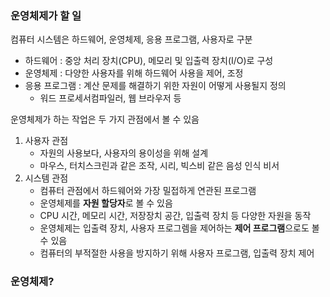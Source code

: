 ### 운영체제가 할 일
컴퓨터 시스템은 하드웨어, 운영체제, 응용 프로그램, 사용자로 구분
- 하드웨어 : 중앙 처리 장치(CPU), 메모리 및 입출력 장치(I/O)로 구성
- 운영체제 : 다양한 사용자를 위해 하드웨어 사용을 제어, 조정
- 응용 프로그램 : 계산 문제를 해결하기 위한 자원이 어떻게 사용될지 정의
  - 워드 프로세서컴파일러, 웹 브라우저 등  

운영체제가 하는 작업은 두 가지 관점에서 볼 수 있음
1. 사용자 관점
    - 자원의 사용보다, 사용자의 용이성을 위해 설계
    - 마우스, 터치스크린과 같은 조작, 시리, 빅스비 같은 음성 인식 비서
2. 시스템 관점
    - 컴퓨터 관점에서 하드웨어와 가장 밀접하게 연관된 프로그램
    - 운영체제를 <b>자원 할당자</b>로 볼 수 있음
    - CPU 시간, 메모리 시간, 저장장치 공간, 입출력 장치 등 다양한 자원을 동작
    - 운영체제는 입출력 장치, 사용자 프로그렘을 제어하는 <b>제어 프로그램</b>으로도 볼 수 있음
    - 컴퓨터의 부적절한 사용을 방지하기 위해 사용자 프로그램, 입출력 장치 제어


### 운영체제?
